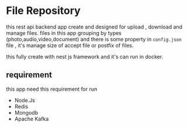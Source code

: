 # File Repository
this rest api backend app create and designed for upload , download and manage files. files in this app grouping by types (photo,audio,video,document) and there is some property in `config.json` file , it's manage size of accept file or postfix of files.

this fully create with nest js framework and it's can run in docker.

## requirement
this app need this requirement for run
  - Node.Js
  - Redis
  - Mongodb
  - Apache Kafka 

